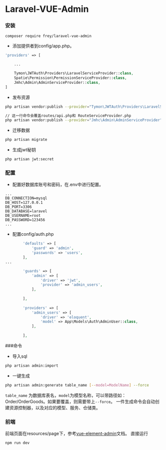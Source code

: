 # Laravel-VUE-Admin

### 安装
```composer
composer require frey/laravel-vue-admin
```
* 添加提供者到config/app.php。

```php
'providers' => [

    ...

    Tymon\JWTAuth\Providers\LaravelServiceProvider::class,
    Spatie\Permission\PermissionServiceProvider::class,
    Jmhc\Admin\AdminServiceProvider::class,
]
```
* 发布资源

```bash
php artisan vendor:publish --provider="Tymon\JWTAuth\Providers\LaravelServiceProvider"

// 这一行命令会覆盖routes/api.php和 RouteServiceProvider.php
php artisan vendor:publish --provider="Jmhc\Admin\AdminServiceProvider" --force
```

* 迁移数据
```bash
php artisan migrate
```

* 生成jwt秘钥
```bash
php artisan jwt:secret
```
### 配置
* 配置好数据库账号和密码，在.env中进行配置。
```.dotenv
...
DB_CONNECTION=mysql
DB_HOST=127.0.0.1
DB_PORT=3306
DB_DATABASE=laravel
DB_USERNAME=root
DB_PASSWORD=123456
...
```
* 配置config/auth.php
```php
        'defaults' => [
            'guard' => 'admin',
            'passwords' => 'users',
        ],
...

        'guards' => [
            'admin' => [
                'driver' => 'jwt',
                'provider' => 'admin_users',
            ],
        
        ],
        
        'providers' => [
            'admin_users' => [
                'driver' => 'eloquent',
                'model' => App\Models\Auth\AdminUser::class,
            ],
    
        ],

```

###命令
* 导入sql
```bash
php artisan admin:import
```
* 一键生成
```bash
php artisan admin:generate table_name [--model=ModelName] --force
```
```table_name``` 为数据库表名，```model```为模型名称，可以带路径如：Order/OrderGoods。如果要覆盖，则需要带上```--force```。
一件生成命令会自动创建资源控制器，以及对应的模型、服务、仓储类。

### 前端

前端页面在resources/page下，参考[vue-element-admin](https://panjiachen.github.io/vue-element-admin-site/zh/)文档。
直接运行
```bash
npm run dev
```
